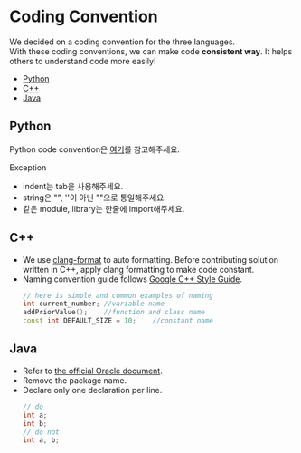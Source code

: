# Coding Convention
We decided on a coding convention for the three languages.   
With these coding conventions, we can make code **consistent way**. It helps others to understand code more easily!
* [Python](#python)
* [C++](#c)
* [Java](#java)

## Python
Python code convention은 [여기](https://www.python.org/dev/peps/pep-0008/)를 참고해주세요.

Exception
* indent는 tab을 사용해주세요.
* string은 "", ''이 아닌 ""으로 통일해주세요.
* 같은 module, library는 한줄에 import해주세요.

## C++

* We use [clang-format](http://clang.llvm.org/docs/ClangFormat.html) to auto formatting. Before contributing solution written in C++, apply clang formatting to make code constant.
* Naming convention guide follows [Google C++ Style Guide](https://google.github.io/styleguide/cppguide.html#Naming).
	```c++
	// here is simple and common examples of naming
	int current_number;	//variable name
	addPriorValue();	//function and class name
	const int DEFAULT_SIZE = 10;	//constant name
	```

## Java
* Refer to [the official Oracle document](https://www.oracle.com/java/technologies/javase/codeconventions-contents.html).
* Remove the package name.
* Declare only one declaration per line.
	``` Java
	// do
	int a;
	int b;
	// do not
	int a, b;
	```
